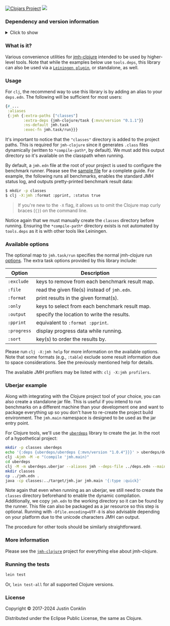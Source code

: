 [![Clojars Project](https://img.shields.io/clojars/v/jmh-clojure/task.svg)](https://clojars.org/jmh-clojure/task)
[![](https://github.com/jgpc42/jmh-clojure-task/workflows/Test%20runner/badge.svg)][ci]

### Dependency and version information
<details>
  <summary>Click to show</summary>

[Leiningen][lein]

``` clojure
[jmh-clojure/task "0.1.1"]
```

[tools.deps][deps]

```clojure
{jmh-clojure/task {:mvn/version "0.1.1"}}
```

[Maven](http://maven.apache.org)

``` xml
<dependency>
  <groupId>jmh-clojure</groupId>
  <artifactId>task</artifactId>
  <version>0.1.1</version>
</dependency>
```

JDK versions 8 to 16 and Clojure versions 1.7 to 1.10 are currently [tested against][ci].
</details>

### What is it?

Various convenience utilities for [jmh-clojure][jmh-clj] intended to be used by higher-level tools. Note that while the examples below use `tools.deps`, this library can also be used via a [`Leiningen plugin`][lein-jmh], or standalone, as well.

### Usage

For `clj`, the recommend way to use this library is by adding an alias to your `deps.edn`. The following will be sufficient for most users:

```clojure
{#_...
 :aliases
 {:jmh {:extra-paths ["classes"]
        :extra-deps {jmh-clojure/task {:mvn/version "0.1.1"}}
        :ns-default jmh.task
        :exec-fn jmh.task/run}}}
```

It's important to notice that the `"classes"` directory is added to the project paths. This is required for `jmh-clojure` since it generates `.class` files dynamically (written to `*compile-path*`, by default). We must add this output directory so it's available on the classpath when running.

By default, a `jmh.edn` file at the root of your project is used to configure the benchmark runner. Please see the [sample file][sample] for a complete guide. For example, the following runs all benchmarks, enables the standard JMH status log, and outputs pretty-printed benchmark result data:

```bash
$ mkdir -p classes
$ clj -X:jmh :format :pprint, :status true
```

> If you're new to the `-X` flag, it allows us to omit the Clojure map curly braces (`{}`) on the command line.

Notice again that we must manually create the `classes` directory before running. Ensuring the `*compile-path*` directory exists is not automated by `tools.deps` as it is with other tools like Leiningen.

### Available options

The optional map to `jmh.task/run` specifies the normal jmh-clojure run [options][run-doc]. The extra task options provided by this library include:

| Option        | Description                                    |
| ------------- | ---------------------------------------------- |
| `:exclude`    | keys to remove from each benchmark result map. |
| `:file`       | read the given file(s) instead of `jmh.edn`.   |
| `:format`     | print results in the given format(s).          |
| `:only`       | keys to select from each benchmark result map. |
| `:output`     | specify the location to write the results.     |
| `:pprint`     | equivalent to `:format :pprint`.               |
| `:progress`   | display progress data while running.           |
| `:sort`       | key(s) to order the results by.                |

Please run `clj -X:jmh help` for more information on the available options. Note that some formats (e.g., `:table`) exclude some result information due to space considerations. See the previously mentioned help for details.

The available JMH profilers may be listed with: `clj -X:jmh profilers`.

### Uberjar example

Along with integrating with the Clojure project tool of your choice, you can also create a standalone jar file. This is useful if you intend to run benchmarks on a different machine than your development one and want to package everything up so you don't have to re-create the project build environment. The `jmh.main` namespace is designed to be used as the jar entry point.

For Clojure tools, we'll use the [`uberdeps`][udeps] library to create the jar. In the root of a hypothetical project:

```bash
mkdir -p classes uberdeps
echo '{:deps {uberdeps/uberdeps {:mvn/version "1.0.4"}}}' > uberdeps/deps.edn
clj -Ajmh -M -e "(compile 'jmh.main)"
cd uberdeps
clj -M -m uberdeps.uberjar --aliases jmh --deps-file ../deps.edn --main-class jmh.main --target ../target/jmh.jar
mkdir classes
cp ../jmh.edn .
java -cp classes:../target/jmh.jar jmh.main '{:type :quick}'
```

Note again that even when running as an uberjar, we still need to create the `classes` directory beforehand to enable the dynamic compilation. Additionally, we copy `jmh.edn` to the working directory so it can be found by the runner. This file can also be packaged as a jar resource so this step is optional. Running with `-Dfile.encoding=UTF-8` is also advisable depending on your platform due to the unicode characters JMH can output.

The procedure for other tools should be similarly straightforward.

### More information

Please see the [`jmh-clojure`][jmh-clj] project for everything else about jmh-clojure.

### Running the tests

```bash
lein test
```

Or, `lein test-all` for all supported Clojure versions.

### License

Copyright © 2017-2024 Justin Conklin

Distributed under the Eclipse Public License, the same as Clojure.



[ci]:        https://github.com/jgpc42/jmh-clojure-task/blob/master/.github/workflows/test.yml
[deps]:      https://github.com/clojure/tools.deps.alpha
[jmh-clj]:   https://github.com/jgpc42/jmh-clojure
[lein]:      http://github.com/technomancy/leiningen
[lein-jmh]:  https://github.com/jgpc42/lein-jmh
[run-doc]:   https://jgpc42.github.io/jmh-clojure/doc/jmh.core.html#var-run
[sample]:    https://github.com/jgpc42/jmh-clojure/blob/master/resources/sample.jmh.edn
[udeps]:     https://github.com/tonsky/uberdeps
